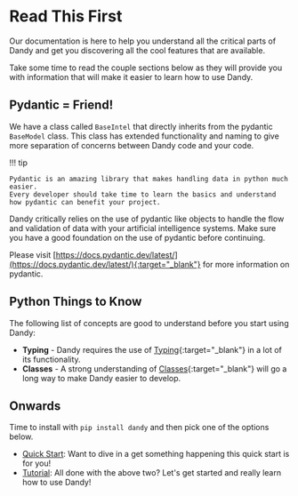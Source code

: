 # Read This First

Our documentation is here to help you understand all the critical parts of Dandy and get you discovering all the cool features that are available.

Take some time to read the couple sections below as they will provide you with information that will make it easier to learn how to use Dandy.

## Pydantic = Friend!

We have a class called `BaseIntel` that directly inherits from the pydantic `BaseModel` class.
This class has extended functionality and naming to give more separation of concerns between Dandy code and your code.

!!! tip

    Pydantic is an amazing library that makes handling data in python much easier.
    Every developer should take time to learn the basics and understand how pydantic can benefit your project.

Dandy critically relies on the use of pydantic like objects to handle the flow and validation of data with your artificial intelligence systems. 
Make sure you have a good foundation on the use of pydantic before continuing.

Please visit [https://docs.pydantic.dev/latest/](https://docs.pydantic.dev/latest/){:target="_blank"} for more information on pydantic.

## Python Things to Know

The following list of concepts are good to understand before you start using Dandy:

- __Typing__ - Dandy requires the use of [Typing](https://docs.python.org/3/library/typing.html){:target="_blank"} in a lot of its functionality.
- __Classes__ - A strong understanding of [Classes](https://docs.python.org/3/tutorial/classes.html){:target="_blank"} will go a long way to make Dandy easier to develop.

## Onwards

Time to install with `pip install dandy` and then pick one of the options below. 

- [Quick Start](../getting_started/quick_start.md): Want to dive in a get something happening this quick start is for you!
- [Tutorial](../tutorials/setup.md): All done with the above two? Let's get started and really learn how to use Dandy!

